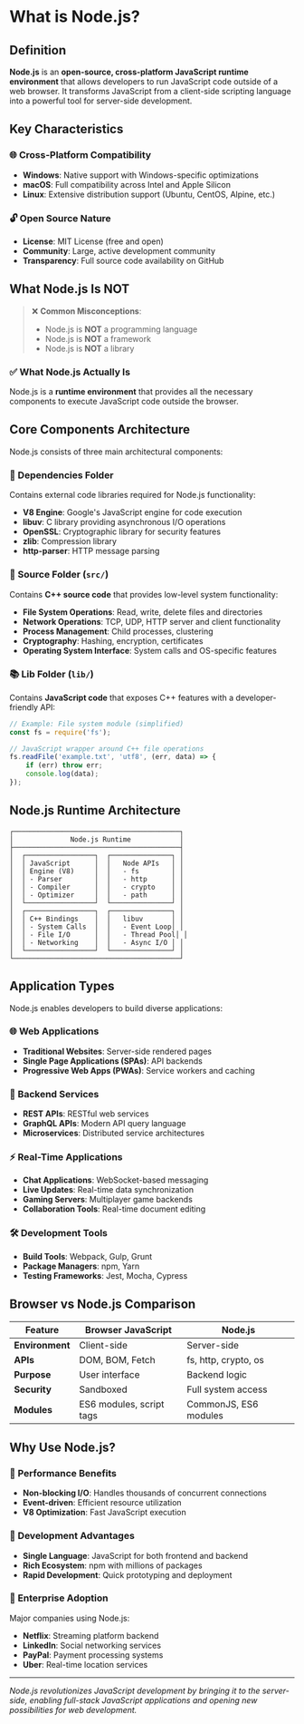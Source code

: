 # What is Node.js?

## Definition

**Node.js** is an **open-source, cross-platform JavaScript runtime environment** that allows developers to run JavaScript code outside of a web browser. It transforms JavaScript from a client-side scripting language into a powerful tool for server-side development.

## Key Characteristics

### 🌐 Cross-Platform Compatibility
- **Windows**: Native support with Windows-specific optimizations
- **macOS**: Full compatibility across Intel and Apple Silicon
- **Linux**: Extensive distribution support (Ubuntu, CentOS, Alpine, etc.)

### 🔓 Open Source Nature
- **License**: MIT License (free and open)
- **Community**: Large, active development community
- **Transparency**: Full source code availability on GitHub

## What Node.js Is NOT

> ❌ **Common Misconceptions**:
> - Node.js is **NOT** a programming language
> - Node.js is **NOT** a framework
> - Node.js is **NOT** a library

### ✅ What Node.js Actually Is
Node.js is a **runtime environment** that provides all the necessary components to execute JavaScript code outside the browser.

## Core Components Architecture

Node.js consists of three main architectural components:

### 📁 Dependencies Folder
Contains external code libraries required for Node.js functionality:

- **V8 Engine**: Google's JavaScript engine for code execution
- **libuv**: C library providing asynchronous I/O operations
- **OpenSSL**: Cryptographic library for security features
- **zlib**: Compression library
- **http-parser**: HTTP message parsing

### 🔧 Source Folder (`src/`)
Contains **C++ source code** that provides low-level system functionality:

- **File System Operations**: Read, write, delete files and directories
- **Network Operations**: TCP, UDP, HTTP server and client functionality
- **Process Management**: Child processes, clustering
- **Cryptography**: Hashing, encryption, certificates
- **Operating System Interface**: System calls and OS-specific features

### 📚 Lib Folder (`lib/`)
Contains **JavaScript code** that exposes C++ features with a developer-friendly API:

```javascript
// Example: File system module (simplified)
const fs = require('fs');

// JavaScript wrapper around C++ file operations
fs.readFile('example.txt', 'utf8', (err, data) => {
    if (err) throw err;
    console.log(data);
});
```

## Node.js Runtime Architecture

```
┌─────────────────────────────────────────┐
│              Node.js Runtime            │
├─────────────────────────────────────────┤
│  ┌─────────────────┐  ┌───────────────┐ │
│  │ JavaScript      │  │   Node APIs   │ │
│  │ Engine (V8)     │  │   - fs        │ │
│  │ - Parser        │  │   - http      │ │
│  │ - Compiler      │  │   - crypto    │ │
│  │ - Optimizer     │  │   - path      │ │
│  └─────────────────┘  └───────────────┘ │
│  ┌─────────────────┐  ┌───────────────┐ │
│  │ C++ Bindings    │  │   libuv       │ │
│  │ - System Calls  │  │   - Event Loop│ │
│  │ - File I/O      │  │   - Thread Pool│ │
│  │ - Networking    │  │   - Async I/O │ │
│  └─────────────────┘  └───────────────┘ │
└─────────────────────────────────────────┘
```

## Application Types

Node.js enables developers to build diverse applications:

### 🌐 Web Applications
- **Traditional Websites**: Server-side rendered pages
- **Single Page Applications (SPAs)**: API backends
- **Progressive Web Apps (PWAs)**: Service workers and caching

### 🔧 Backend Services
- **REST APIs**: RESTful web services
- **GraphQL APIs**: Modern API query language
- **Microservices**: Distributed service architectures

### ⚡ Real-Time Applications
- **Chat Applications**: WebSocket-based messaging
- **Live Updates**: Real-time data synchronization
- **Gaming Servers**: Multiplayer game backends
- **Collaboration Tools**: Real-time document editing

### 🛠️ Development Tools
- **Build Tools**: Webpack, Gulp, Grunt
- **Package Managers**: npm, Yarn
- **Testing Frameworks**: Jest, Mocha, Cypress

## Browser vs Node.js Comparison

| Feature | Browser JavaScript | Node.js |
|---------|-------------------|---------|
| **Environment** | Client-side | Server-side |
| **APIs** | DOM, BOM, Fetch | fs, http, crypto, os |
| **Purpose** | User interface | Backend logic |
| **Security** | Sandboxed | Full system access |
| **Modules** | ES6 modules, script tags | CommonJS, ES6 modules |

## Why Use Node.js?

### 🚀 Performance Benefits
- **Non-blocking I/O**: Handles thousands of concurrent connections
- **Event-driven**: Efficient resource utilization
- **V8 Optimization**: Fast JavaScript execution

### 👥 Development Advantages
- **Single Language**: JavaScript for both frontend and backend
- **Rich Ecosystem**: npm with millions of packages
- **Rapid Development**: Quick prototyping and deployment

### 🏢 Enterprise Adoption
Major companies using Node.js:
- **Netflix**: Streaming platform backend
- **LinkedIn**: Social networking services
- **PayPal**: Payment processing systems
- **Uber**: Real-time location services

---

*Node.js revolutionizes JavaScript development by bringing it to the server-side, enabling full-stack JavaScript applications and opening new possibilities for web development.*